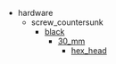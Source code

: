 * hardware
  * screw_countersunk
    * [black](hardware/screw_countersunk/black)
      * [30_mm](hardware/screw_countersunk/black/30_mm)
        * [hex_head](hex_head)
